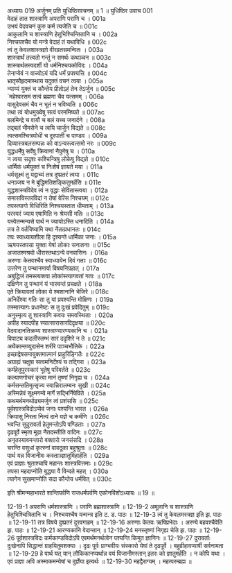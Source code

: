 अध्यायः 019
अर्जुनम् प्रति युधिष्ठिरवचनम् ॥ 1 ॥
युधिष्ठिर उवाच 	001  
वेदाहं तात शास्त्राणि अपराणि पराणि च ।	001a  
उभयं वेदवचनं कुरु कर्म त्यजेति च ॥	001c  
आकुलानि च शास्त्राणि हेतुभिश्चिन्तितानि च ।	002a  
निश्चयश्चैव यो मन्त्रे वेदाहं तं यथाविधि ॥	002c  
त्वं तु केवलशास्त्रज्ञो वीरव्रतसमन्वितः ।	003a  
शास्त्रार्थं तत्त्वतो गन्तुं न समर्थः कथञ्चन ॥	003c  
शास्त्रार्थतत्त्वदर्शी यो धर्मनिश्चयकोविदः ।	004a  
तेनाप्येवं न वाच्योऽयं यदि धर्मं प्रपश्यसि ॥	004c  
भ्रातृसौहृदमास्थाय यदुक्तं वचनं त्वया ।	005a  
न्याय्यं युक्तं च कौन्तेय प्रीतोऽहं तेन तेऽर्जुन ॥	005c  
`महेश्वरसमं सत्वं ब्रह्मणा चैव यत्समम् ।	006a  
वासुदेवसमं चैव न भूतं न भविष्यति ॥	006c  
तथा त्वं योधमुख्येषु सत्वं परममिष्यते ॥	007ac  
बलमिन्द्रे च वायौ च बलं यच्च जनार्दने ।	008a  
तद्बलं भीमसेने च त्वयि चार्जुन विद्यते ॥	008c  
त्वत्समश्चित्रयोधी च दूरपाती च पाण्डव ।	009a  
दिव्यास्त्रबलसम्पन्नः को वाऽन्यस्त्वत्समो नरः ॥	009c  
युद्धधर्मेषु सर्वेषु क्रियाणां नैपुणेषु च ।	010a  
न त्वया सदृशः कश्चिन्त्रिषु लोकेषु विद्यते ॥	010c  
धार्मिकं धर्मयुक्तं च निःशेषं ज्ञायते मया ।	011a  
धर्मसूक्ष्मं तु यद्वाच्यं तत्र दुष्प्रतरं त्वया ।	011c  
धनञ्जय न मे बुद्धिमतिशङ्कितुमर्हसि ॥	011e  
युद्धशास्त्रविदेव त्वं न वृद्धाः सेवितास्त्वया ।	012a  
समासविस्तरविदां न तेषां वेत्सि निश्चयम् ॥	012c  
तपस्त्यागो विधिरिति निश्चयस्तात धीमताम् ।	013a  
परस्परं ज्याय एषामिति नः श्रेयसी मतिः ॥	013c  
यत्त्वेतन्मन्यसे पार्थ न ज्यायोऽस्ति धनादिति ।	014a  
तत्र ते वर्तयिष्यामि यथा नैतत्प्रधानतः ॥	014c  
तपः स्वाध्यायशीला हि दृश्यन्ते धार्मिका जनाः ।	015a  
ऋषयस्तपसा युक्ता येषां लोकाः सनातनाः ॥	015c  
अजातश्मश्रवो धीरास्तथाऽन्ये वनवासिनः ।	016a  
अरुणाः केतवश्चैव स्वाध्यायेन दिवं गताः ॥	016c  
उत्तरेण तु पन्थानमार्या विषयनिग्रहात् ।	017a  
अबुद्धिजं तमस्त्यक्त्वा लोकांस्त्यागवतां गताः ॥	017c  
दक्षिणेन तु पन्थानं यं भास्वन्तं प्रचक्षते ।	018a  
एते क्रियावतां लोका ये श्मशानानि भेजिरे ॥	018c  
अनिर्देश्या गतिः सा तु यां प्रपश्यन्ति मोक्षिणः ।	019a  
तस्मात्त्यागः प्रधानेष्टः स तु दुःखं प्रवेदितुम् ॥	019c  
अनुस्मृत्य तु शास्त्राणि कवयः समवस्थिताः ।	020a  
अपीह स्यादपीह स्यात्सारासारदिदृक्षया ॥	020c  
वेदवादानतिक्रम्य शास्त्राण्यारण्यकानि च ।	021a  
विपाट्य कदलीस्तम्भं सारं ददृशिरे न ते ॥	021c  
अथैकान्तव्युदासेन शरीरे पाञ्चभौतिके ।	022a  
इच्छाद्वेषसमायुक्तमात्मानं प्राहुरिङ्गितैः ॥	022c  
अग्राह्यं चक्षुषा सत्वमनिर्देश्यं च तद्गिरा ।	023a  
कर्महेतुपुरस्कारं भूतेषु परिवर्तते ॥	023c  
कल्याणगोचरं कृत्वा मानं तृष्णां निगृह्य च ।	024a  
कर्मसन्ततिमुत्सृज्य स्यान्निरालम्बनः सुखी ॥	024c  
अस्मिन्नेवं सूक्ष्मगम्ये मार्गे सद्भिर्निषेविते ।	025a  
कथमर्थमनर्थाढ्यमर्जुन त्वं प्रशंससि ॥	025c  
पूर्वशास्त्रविदोऽप्येवं जनाः पश्यन्ति भारत ।	026a  
क्रियासु निरता नित्यं दाने यज्ञे च कर्मणि ॥	026c  
भवन्ति सुदुरावर्ता हेतुमन्तोऽपि पण्डिताः ।	027a  
दृढपूर्वे स्मृता मूढा नैतदस्तीति वादिनः ॥	027c  
अनृतस्यावमन्तारो वक्तारो जनसंसदि ।	028a  
चरन्ति वसुधां कृत्स्नां वावदूका बहुश्रुताः ॥	028c  
पार्थ यन्न विजानीमः कस्ताञ्ज्ञातुमिहार्हति ।	029a  
एवं प्राज्ञाः श्रुताश्चापि महान्तः शास्त्रवित्तमाः ॥	029c  
तपसा महदाप्नोति बुद्ध्या वै विन्दते महत् ।	030a  
त्यागेन सुखमाप्नोति सदा कौन्तेय धर्मवित् ॥ 	030c  

इति श्रीमन्महाभारते शान्तिपर्वणि राजधर्मपर्वणि एकोनविंशोऽध्यायः ॥ 19 ॥

12-19-1 अपराणि धर्मशास्त्राणि । पराणि ब्रह्मशास्त्राणि ॥ 12-19-2 अमूलानि च शास्त्राणि हेतुभिश्चित्रितानि च । निश्चयश्चैष यन्मन्त्र इति ट. ड. पाठः ॥ 12-19-3 त्वं तु केवलमस्त्रज्ञ इति झ. पाठः ॥ 12-19-11 तत्र विषये दुष्प्रतरं दुरवगाहम् ॥ 12-19-16 अरुणाः केतवः ऋषिप्रभेदाः । अरण्ये बहवश्चैवेति झ. पाठः ॥ 12-19-21 आरण्यकानि वेदान्तान् ॥ 12-19-24 मनस्तृष्णां निगृह्य चेति झ. पाठः ॥ 12-19-26 पूर्वशास्त्रविदः कर्मकाण्डविदोऽपि एवमर्थमनर्थत्वेन पश्यन्ति किमुत ज्ञानिनः ॥ 12-19-27 दुरावर्ताः दुःखेनापि सिद्धान्तं ग्राहयितुमशक्याः । दृढः पूर्वः प्राग्भवीयः संस्कारो येषां ते दृढपूर्वे । बहुव्रीहावप्यार्षी सर्वनामता ॥ 12-19-29 हे पार्थ यत् यान् लौकिकानप्यर्थान्न वयं विजानीमस्तान् इतरः को ज्ञातुमर्हति । न कोपि यथा । एवं प्राज्ञा अपि अस्माकमन्येषां च दुर्ज्ञेया इत्यर्थः ॥ 12-19-30 महद्वैराग्यम् । महत्परम्ब्रह्म ॥

